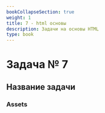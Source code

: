 ```yaml
---
bookCollapseSection: true
weight: 1
title: 7 - html основы
description: Задачи на основы HTML
type: book
---
```

# Задача № 7

## Название задачи


### Assets
